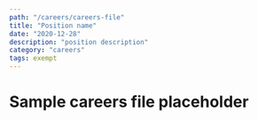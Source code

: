 ```yaml
---
path: "/careers/careers-file"
title: "Position name"
date: "2020-12-28"
description: "position description"
category: "careers"
tags: exempt
---
```


# Sample careers file placeholder
